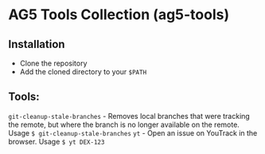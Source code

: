 # AG5 Tools Collection (ag5-tools)

## Installation

- Clone the repository
- Add the cloned directory to your `$PATH`

## Tools:

`git-cleanup-stale-branches` - Removes local branches that were tracking the remote, but where the branch is no longer available on the remote. Usage `$ git-cleanup-stale-branches`
`yt` - Open an issue on YouTrack in the browser. Usage `$ yt DEX-123`
